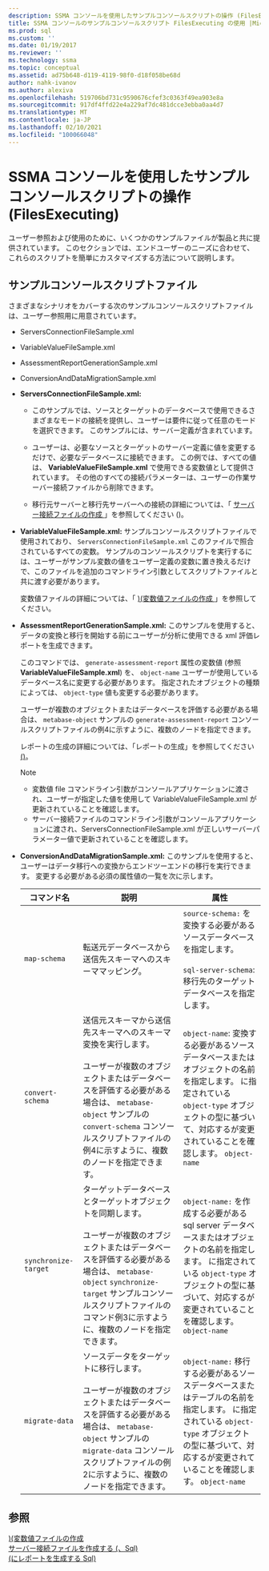 ```yaml
---
description: SSMA コンソールを使用したサンプルコンソールスクリプトの操作 (FilesExecuting)
title: SSMA コンソールのサンプルコンソールスクリプト FilesExecuting の使用 |Microsoft Docs
ms.prod: sql
ms.custom: ''
ms.date: 01/19/2017
ms.reviewer: ''
ms.technology: ssma
ms.topic: conceptual
ms.assetid: ad75b648-d119-4119-98f0-d18f058be68d
author: nahk-ivanov
ms.author: alexiva
ms.openlocfilehash: 519706bd731c9590676cfef3c0363f49ea903e8a
ms.sourcegitcommit: 917df4ffd22e4a229af7dc481dcce3ebba0aa4d7
ms.translationtype: MT
ms.contentlocale: ja-JP
ms.lasthandoff: 02/10/2021
ms.locfileid: "100066048"
---
```

# <a name="working-with-the-sample-console-script-filesexecuting-the-ssma-console-accesstosql"></a>SSMA コンソールを使用したサンプルコンソールスクリプトの操作 (FilesExecuting)
ユーザー参照および使用のために、いくつかのサンプルファイルが製品と共に提供されています。 このセクションでは、エンドユーザーのニーズに合わせて、これらのスクリプトを簡単にカスタマイズする方法について説明します。  
  
## <a name="sample-console-script-files"></a>サンプルコンソールスクリプトファイル  
さまざまなシナリオをカバーする次のサンプルコンソールスクリプトファイルは、ユーザー参照用に用意されています。  
  
-   ServersConnectionFileSample.xml  
  
-   VariableValueFileSample.xml  
  
-   AssessmentReportGenerationSample.xml  
  
-   ConversionAndDataMigrationSample.xml  
  
-   **ServersConnectionFileSample.xml:**  
  
    -   このサンプルでは、ソースとターゲットのデータベースで使用できるさまざまなモードの接続を提供し、ユーザーは要件に従って任意のモードを選択できます。 このサンプルには、サーバー定義が含まれています。  
  
    -   ユーザーは、必要なソースとターゲットのサーバー定義に値を変更するだけで、必要なデータベースに接続できます。 この例では、すべての値は、 **VariableValueFileSample.xml** で使用できる変数値として提供されています。 その他のすべての接続パラメーターは、ユーザーの作業サーバー接続ファイルから削除できます。  
  
    -   移行元サーバーと移行先サーバーへの接続の詳細については、「 [サーバー接続ファイルの作成 ](../../ssma/access/creating-the-server-connection-files-accesstosql.md) 」を参照してください &#40;&#41;。  
  
-   **VariableValueFileSample.xml:** サンプルコンソールスクリプトファイルで使用されており、 `ServersConnectionFileSample.xml` このファイルで照合されているすべての変数。 サンプルのコンソールスクリプトを実行するには、ユーザーがサンプル変数の値をユーザー定義の変数に置き換えるだけで、このファイルを追加のコマンドライン引数としてスクリプトファイルと共に渡す必要があります。  
  
    変数値ファイルの詳細については、「 [&#41;&#40;変数値ファイルの作成 ](../../ssma/access/creating-variable-value-files-accesstosql.md)」を参照してください。  
  
-   **AssessmentReportGenerationSample.xml:** このサンプルを使用すると、データの変換と移行を開始する前にユーザーが分析に使用できる xml 評価レポートを生成できます。  
  
    このコマンドでは、 `generate-assessment-report` 属性の変数値 (参照 **VariableValueFileSample.xml**) を、 `object-name` ユーザーが使用しているデータベース名に変更する必要があります。 指定されたオブジェクトの種類によっては、 `object-type` 値も変更する必要があります。  
  
    ユーザーが複数のオブジェクトまたはデータベースを評価する必要がある場合は、 `metabase-object` サンプルの `generate-assessment-report` コンソールスクリプトファイルの例4に示すように、複数のノードを指定できます。  
  
    レポートの生成の詳細については、「レポートの生成」を参照してください [&#40;&#41;](../../ssma/access/generating-reports-accesstosql.md)。  
  
    > [!NOTE]  
    > -   変数値 file コマンドライン引数がコンソールアプリケーションに渡され、ユーザーが指定した値を使用して VariableValueFileSample.xml が更新されていることを確認します。  
    > -   サーバー接続ファイルのコマンドライン引数がコンソールアプリケーションに渡され、ServersConnectionFileSample.xml が正しいサーバーパラメーター値で更新されていることを確認します。  
  
-   **ConversionAndDataMigrationSample.xml:** このサンプルを使用すると、ユーザーはデータ移行への変換からエンドツーエンドの移行を実行できます。 変更する必要がある必須の属性値の一覧を次に示します。  
  
    |コマンド名|説明|属性|  
    |----------------|---------------|-------------|  
    |`map-schema`|転送元データベースから送信先スキーマへのスキーママッピング。|`source-schema:` を変換する必要があるソースデータベースを指定します。<br /><br />`sql-server-schema`: 移行先のターゲットデータベースを指定します。|  
    |`convert-schema`|送信元スキーマから送信先スキーマへのスキーマ変換を実行します。<br /><br />ユーザーが複数のオブジェクトまたはデータベースを評価する必要がある場合は、 `metabase-object` サンプルの `convert-schema` コンソールスクリプトファイルの例4に示すように、複数のノードを指定できます。|`object-name`: 変換する必要があるソースデータベースまたはオブジェクトの名前を指定します。 に指定されている `object-type` オブジェクトの型に基づいて、対応するが変更されていることを確認します。 `object-name`|  
    |`synchronize-target`|ターゲットデータベースとターゲットオブジェクトを同期します。<br /><br />ユーザーが複数のオブジェクトまたはデータベースを評価する必要がある場合は、 `metabase-object` `synchronize-target` サンプルコンソールスクリプトファイルのコマンド例3に示すように、複数のノードを指定できます。|`object-name:` を作成する必要がある sql server データベースまたはオブジェクトの名前を指定します。 に指定されている `object-type` オブジェクトの型に基づいて、対応するが変更されていることを確認します。 `object-name`|  
    |`migrate-data`|ソースデータをターゲットに移行します。<br /><br />ユーザーが複数のオブジェクトまたはデータベースを評価する必要がある場合は、 `metabase-object` サンプルの `migrate-data` コンソールスクリプトファイルの例2に示すように、複数のノードを指定できます。|`object-name:` 移行する必要があるソースデータベースまたはテーブルの名前を指定します。 に指定されている `object-type` オブジェクトの型に基づいて、対応するが変更されていることを確認します。 `object-name`|  
  
## <a name="see-also"></a>参照  
[&#41;&#40;変数値ファイルの作成 ](../../ssma/access/creating-variable-value-files-accesstosql.md)  
[サーバー接続ファイルを作成する &#40;、Sql&#41;](../../ssma/access/creating-the-server-connection-files-accesstosql.md)  
[&#40;にレポートを生成する Sql&#41;](../../ssma/access/generating-reports-accesstosql.md)  
  
